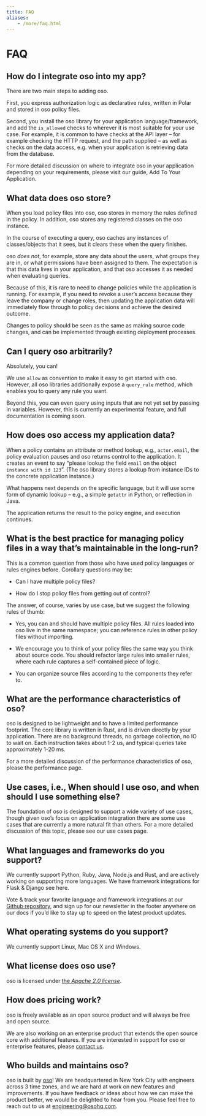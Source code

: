 ```yaml
---
title: FAQ
aliases: 
    - /more/faq.html
---
```


# FAQ

## How do I integrate oso into my app?

There are two main steps to adding oso.

First, you express authorization logic as declarative rules, written in Polar and stored in oso policy files.

Second, you install the oso library for your application language/framework,
and add the `is_allowed` checks to wherever it is most suitable for your use case.
For example, it is common to have checks at the API layer – for example checking
the HTTP request, and the path supplied – as well as checks on the data access,
e.g. when your application is retrieving data from the database.

For more detailed discussion on where to integrate oso in your application
depending on your requirements, please visit our guide, Add To Your Application.

## What data does oso store?

When you load policy files into oso, oso stores in memory the rules defined in
the policy. In addition, oso stores any registered classes on the oso instance.

In the course of executing a query, oso caches any instances of classes/objects
that it sees, but it clears these when the query finishes.

oso *does not*, for example, store any data about the users, what groups they
are in, or what permissions have been assigned to them. The expectation is that
this data lives in your application, and that oso accesses it as needed when evaluating queries.

Because of this, it is rare to need to change policies while the application
is running. For example, if you need to revoke a user’s access because they leave
the company or change roles, then updating the application data will immediately flow through to policy decisions and achieve the desired outcome.

Changes to policy should be seen as the same as making source code changes,
and can be implemented through existing deployment processes.

## Can I query oso arbitrarily?

Absolutely, you can!

We use `allow` as convention to make it easy to get started with oso.
However, all oso libraries additionally expose a `query_rule` method,
which enables you to query any rule you want.

Beyond this, you can even query using inputs that are not yet set by
passing in variables. However, this is currently an experimental feature, and
full documentation is coming soon.

## How does oso access my application data?

When a policy contains an attribute or method lookup, e.g., `actor.email`, the
policy evaluation pauses and oso returns control to the application.
It creates an event to say “please lookup the field `email` on the object
`instance with id 123`”. (The oso library stores a lookup from instance IDs to the
concrete application instance.)

What happens next depends on the specific language, but it will use some form of
dynamic lookup – e.g., a simple `getattr` in Python, or reflection in Java.

The application returns the result to the policy engine, and execution continues.

## What is the best practice for managing policy files in a way that’s maintainable in the long-run?

This is a common question from those who have used policy languages or rules
engines before. Corollary questions may be:


* Can I have multiple policy files?


* How do I stop policy files from getting out of control?

The answer, of course, varies by use case, but we suggest the following rules of thumb:


* Yes, you can and should have multiple policy files. All rules loaded
into oso live in the same namespace; you can reference rules in other
policy files without importing.


* We encourage you to think of your policy files the same way you think
about source code. You should refactor large rules into smaller
rules, where each rule captures a self-contained piece of logic.


* You can organize source files according to the components they refer to.

## What are the performance characteristics of oso?

oso is designed to be lightweight and to have a limited performance footprint. The core library is written in Rust, and is
driven directly by your application. There are no background threads, no garbage collection, no
IO to wait on. Each instruction takes about 1-2 us, and typical queries take approximately 1-20 ms.

For a more detailed discussion of the performance characteristics of oso,
please the performance page.

## Use cases, i.e., When should I use oso, and when should I use something else?

The foundation of oso is designed to support a wide variety of use cases, though
given oso’s focus on application integration there are some use cases that are
currently a more natural fit than others. For a more detailed discussion of this
topic, please see our use cases page.

## What languages and frameworks do you support?

We currently support Python, Ruby, Java, Node.js and Rust, and are actively working on supporting more languages.
We have framework integrations for Flask & Django see here.

Vote & track your favorite language and framework integrations at our
[Github repository](https://github.com/osohq/oso),
and sign up for our newsletter in the footer anywhere on our docs if you’d like
to stay up to speed on the latest product updates.

## What operating systems do you support?

We currently support Linux, Mac OS X and Windows.

## What license does oso use?

oso is licensed under [the *Apache 2.0 license*](https://github.com/osohq/oso/blob/master/LICENSE).

## How does pricing work?

oso is freely available as an open source product and will always be free and open source.

We are also working on an enterprise product that extends the open source core with
additional features. If you are interested in support for oso or enterprise
features, please [contact us](https://osohq.com/company/contact-us).

## Who builds and maintains oso?

oso is built by [oso](https://www.osohq.com/company/about-us)! We are headquartered in New York City with engineers across 3 time zones, and we are
hard at work on new features and improvements. If you have feedback or ideas about
how we can make the product better, we would be delighted to hear from you.
Please feel free to reach out to us at <a href="mailto:engineering@osohq.com">engineering@osohq.com</a>.
